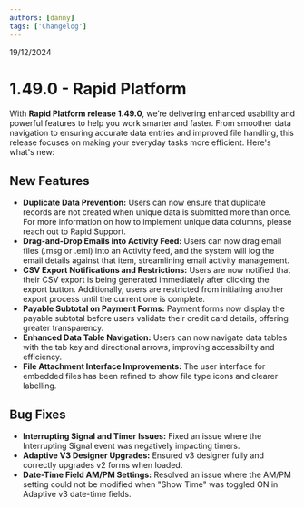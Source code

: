 ```yaml
---
authors: [danny]
tags: ['Changelog']
---
```


19/12/2024

# 1.49.0 - Rapid Platform

With **Rapid Platform release 1.49.0**, we’re delivering enhanced usability and powerful features to help you work smarter and faster. From smoother data navigation to ensuring accurate data entries and improved file handling, this release focuses on making your everyday tasks more efficient. Here's what's new:

## New Features
- **Duplicate Data Prevention:** Users can now ensure that duplicate records are not created when unique data is submitted more than once. For more information on how to implement unique data columns, please reach out to Rapid Support.
- **Drag-and-Drop Emails into Activity Feed:** Users can now drag email files (.msg or .eml) into an Activity feed, and the system will log the email details against that item, streamlining email activity management.
- **CSV Export Notifications and Restrictions:** Users are now notified that their CSV export is being generated immediately after clicking the export button. Additionally, users are restricted from initiating another export process until the current one is complete.
- **Payable Subtotal on Payment Forms:** Payment forms now display the payable subtotal before users validate their credit card details, offering greater transparency.
- **Enhanced Data Table Navigation:** Users can now navigate data tables with the tab key and directional arrows, improving accessibility and efficiency.
- **File Attachment Interface Improvements:** The user interface for embedded files has been refined to show file type icons and clearer labelling.

## Bug Fixes
- **Interrupting Signal and Timer Issues:** Fixed an issue where the Interrupting Signal event was negatively impacting timers.
- **Adaptive V3 Designer Upgrades:** Ensured v3 designer fully and correctly upgrades v2 forms when loaded.
- **Date-Time Field AM/PM Settings:** Resolved an issue where the AM/PM setting could not be modified when "Show Time" was toggled ON in Adaptive v3 date-time fields.
